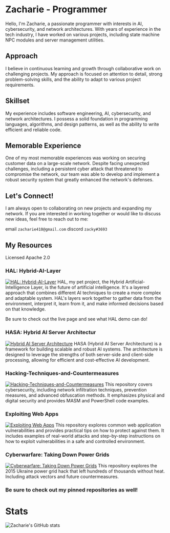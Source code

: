 # Zacharie - Programmer
Hello, I'm Zacharie, a passionate programmer with interests in AI, cybersecurity, and network architectures. With years of experience in the tech industry, I have worked on various projects, including state machine NPC modules and server management utilities.


## Approach
I believe in continuous learning and growth through collaborative work on challenging projects. My approach is focused on attention to detail, strong problem-solving skills, and the ability to adapt to various project requirements.

## Skillset
My experience includes software engineering, AI, cybersecurity, and network architectures. I possess a solid foundation in programming languages, algorithms, and design patterns, as well as the ability to write efficient and reliable code.

## Memorable Experience
One of my most memorable experiences was working on securing customer data on a large-scale network. Despite facing unexpected challenges, including a persistent cyber attack that threatened to compromise the network, our team was able to develop and implement a robust security system that greatly enhanced the network's defenses.

## Let's Connect!
I am always open to collaborating on new projects and expanding my network. If you are interested in working together or would like to discuss new ideas, feel free to reach out to me:

email `zacharie410@gmail.com`
discord `zacky#3693`

## My Resources
Licensed Apache 2.0
### HAL: Hybrid-AI-Layer
[![HAL: Hybrid-AI-Layer](https://repository-images.githubusercontent.com/622633828/cf42215b-71d4-44a9-819e-8309a838720e)](https://github.com/zacharie410/HAL-Hybrid-AI-Layer)
HAL, my pet project, the Hybrid Artificial-Intelligence Layer, is the future of artificial intelligence. It's a layered approach that combines different AI techniques to create a more complex and adaptable system. HAL's layers work together to gather data from the environment, interpret it, learn from it, and make informed decisions based on that knowledge.

Be sure to check out the live page and see what HAL demo can do!

### HASA: Hybrid AI Server Architectur
[![Hybrid AI Server Architecture](https://repository-images.githubusercontent.com/622753263/14f21d37-0d5f-4510-b3d2-24a47103edea)](https://github.com/zacharie410/Hybrid-AI-Server-Architecture)
HASA (Hybrid AI Server Architecture) is a framework for building scalable and robust AI systems. The architecture is designed to leverage the strengths of both server-side and client-side processing, allowing for efficient and cost-effective AI development.

### Hacking-Techniques-and-Countermeasures
[![Hacking-Techniques-and-Countermeasures](https://repository-images.githubusercontent.com/622057779/ab853a45-fd9b-4d36-b588-01ea1739c3b9)](https://github.com/zacharie410/Hacking-Techniques-and-Countermeasures)
This repository covers cybersecurity, including network infiltration techniques, prevention measures, and advanced obfuscation methods. It emphasizes physical and digital security and provides MASM and PowerShell code examples.

### Exploiting Web Apps
[![Exploiting Web Apps](https://repository-images.githubusercontent.com/622394912/301461ed-d8e4-47de-896b-275e8ca11e80)](https://github.com/zacharie410/Exploiting-Web-Apps)
This repository explores common web application vulnerabilities and provides practical tips on how to protect against them. It includes examples of real-world attacks and step-by-step instructions on how to exploit vulnerabilities in a safe and controlled environment.

### Cyberwarfare: Taking Down Power Grids
[![Cyberwarfare: Taking Down Power Grids](https://repository-images.githubusercontent.com/622441500/d8864885-155c-4a1e-9895-2ed66c0e318f)](https://github.com/zacharie410/Cyberwarfare-Taking-Down-Power-Grids)
This repository explores the 2015 Ukraine power grid hack that left hundreds of thousands without heat. Including attack vectors and future countermeasures.

### Be sure to check out my pinned repositories as well!

# Stats
![Zacharie's GitHub stats](https://github-readme-stats.vercel.app/api?username=zacharie410&show_icons=true&theme=radical)

